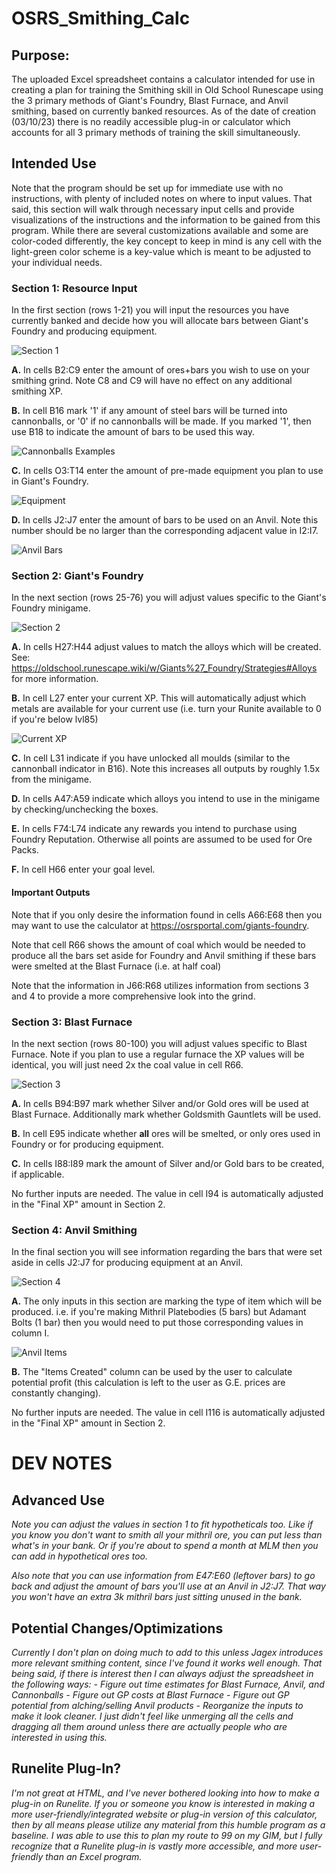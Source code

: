 # OSRS_Smithing_Calc

## Purpose: 
The uploaded Excel spreadsheet contains a calculator intended for use in creating a plan for training the Smithing skill in Old School Runescape using the 3 primary methods of Giant's Foundry, Blast Furnace, and Anvil smithing, based on currently banked resources. As of the date of creation (03/10/23) there is no readily accessible plug-in or calculator which accounts for all 3 primary methods of training the skill simultaneously.


## Intended Use
Note that the program should be set up for immediate use with no instructions, with plenty of included notes on where to input values. That said, this section will walk through necessary input cells and provide visualizations of the instructions and the information to be gained from this program. While there are several customizations available and some are color-coded differently, the key concept to keep in mind is any cell with the light-green color scheme is a key-value which is meant to be adjusted to your individual needs.

### Section 1: Resource Input
In the first section (rows 1-21) you will input the resources you have currently banked and decide how you will allocate bars between Giant's Foundry and producing equipment.

![Section 1](Readme_Images/1.0.png)

**A.** In cells B2:C9 enter the amount of ores+bars you wish to use on your smithing grind. Note C8 and C9 will have no effect on any additional smithing XP.

**B.** In cell B16 mark '1' if any amount of steel bars will be turned into cannonballs, or '0' if no cannonballs will be made. If you marked '1', then use B18 to indicate the amount of bars to be used this way.

![Cannonballs Examples](Readme_Images/1.2.png)

**C.** In cells O3:T14 enter the amount of pre-made equipment you plan to use in Giant's Foundry.

![Equipment](Readme_Images/1.3.png)

**D.** In cells J2:J7 enter the amount of bars to be used on an Anvil. Note this number should be no larger than the corresponding adjacent value in I2:I7.

![Anvil Bars](Readme_Images/1.4.png)


### Section 2: Giant's Foundry
In the next section (rows 25-76) you will adjust values specific to the Giant's Foundry minigame.

![Section 2](Readme_Images/2.0.png)

**A.** In cells H27:H44 adjust values to match the alloys which will be created. See: https://oldschool.runescape.wiki/w/Giants%27_Foundry/Strategies#Alloys for more information.

**B.** In cell L27 enter your current XP. This will automatically adjust which metals are available for your current use (i.e. turn your Runite available to 0 if you're below lvl85)

![Current XP](Readme_Images/2.2.png)

**C.** In cell L31 indicate if you have unlocked all moulds (similar to the cannonball indicator in B16). Note this increases all outputs by roughly 1.5x from the minigame.

**D.** In cells A47:A59 indicate which alloys you intend to use in the minigame by checking/unchecking the boxes.

**E.** In cells F74:L74 indicate any rewards you intend to purchase using Foundry Reputation. Otherwise all points are assumed to be used for Ore Packs.

**F.** In cell H66 enter your goal level.

#### Important Outputs
Note that if you only desire the information found in cells A66:E68 then you may want to use the calculator at https://osrsportal.com/giants-foundry.

Note that cell R66 shows the amount of coal which would be needed to produce all the bars set aside for Foundry and Anvil smithing if these bars were smelted at the Blast Furnace (i.e. at half coal)

Note that the information in J66:R68 utilizes information from sections 3 and 4 to provide a more comprehensive look into the grind.

### Section 3: Blast Furnace
In the next section (rows 80-100) you will adjust values specific to Blast Furnace. Note if you plan to use a regular furnace the XP values will be identical, you will just need 2x the coal value in cell R66.

![Section 3](Readme_Images/3.0.png)

**A.** In cells B94:B97 mark whether Silver and/or Gold ores will be used at Blast Furnace. Additionally mark whether Goldsmith Gauntlets will be used.

**B.** In cell E95 indicate whether **all** ores will be smelted, or only ores used in Foundry or for producing equipment.

**C.** In cells I88:I89 mark the amount of Silver and/or Gold bars to be created, if applicable.

No further inputs are needed. The value in cell I94 is automatically adjusted in the "Final XP" amount in Section 2.

### Section 4: Anvil Smithing
In the final section you will see information regarding the bars that were set aside in cells J2:J7 for producing equipment at an Anvil.

![Section 4](Readme_Images/4.0.png)

**A.** The only inputs in this section are marking the type of item which will be produced. i.e. if you're making Mithril Platebodies (5 bars) but Adamant Bolts (1 bar) then you would need to put those corresponding values in column I.

![Anvil Items](Readme_Images/4.1.png)

**B.** The "Items Created" column can be used by the user to calculate potential profit (this calculation is left to the user as G.E. prices are constantly changing).

No further inputs are needed. The value in cell I116 is automatically adjusted in the "Final XP" amount in Section 2.



# DEV NOTES

## Advanced Use
*Note you can adjust the values in section 1 to fit hypotheticals too. Like if you know you don't want to smith all your mithril ore, you can put less than what's in your bank. Or if you're about to spend a month at MLM then you can add in hypothetical ores too.*

*Also note that you can use information from E47:E60 (leftover bars) to go back and adjust the amount of bars you'll use at an Anvil in J2:J7. That way you won't have an extra 3k mithril bars just sitting unused in the bank.*

## Potential Changes/Optimizations
*Currently I don't plan on doing much to add to this unless Jagex introduces more relevant smithing content, since I've found it works well enough. That being said, if there is interest then I can always adjust the spreadsheet in the following ways:*
*- Figure out time estimates for Blast Furnace, Anvil, and Cannonballs*
*- Figure out GP costs at Blast Furnace*
*- Figure out GP potential from alching/selling Anvil products*
*- Reorganize the inputs to make it look cleaner. I just didn't feel like unmerging all the cells and dragging all them around unless there are actually people who are interested in using this.*

## Runelite Plug-In?
*I'm not great at HTML, and I've never bothered looking into how to make a plug-in on Runelite. If you or someone you know is interested in making a more user-friendly/integrated website or plug-in version of this calculator, then by all means please utilize any material from this humble program as a baseline. I was able to use this to plan my route to 99 on my GIM, but I fully recognize that a Runelite plug-in is vastly more accessible, and more user-friendly than an Excel program.*